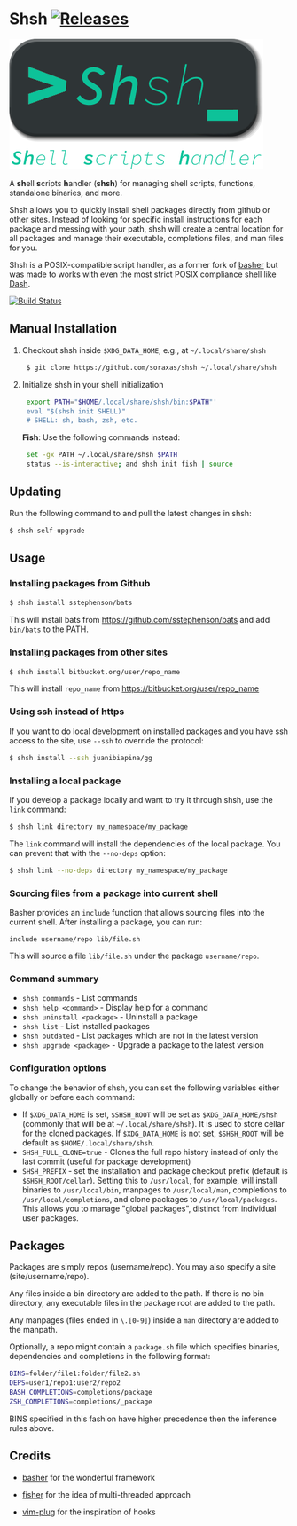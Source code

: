 # Shsh [![Releases](https://img.shields.io/github/release/soraxas/shsh.svg?label=&color=0366d6)](https://github.com/soraxas/shsh/releases/latest)

<img src="docs/images/shsh-logo.png" title="" alt="" data-align="center">

A **sh**ell **s**cripts **h**andler (**shsh**) for managing shell scripts, functions, standalone binaries, and more.

Shsh allows you to quickly install shell packages directly from github or
other sites. Instead of looking for specific install instructions for each
package and messing with your path, shsh will create a central location for
all packages and manage their executable, completions files, and man files for you.

Shsh is a POSIX-compatible script handler, as a former fork of [basher](https://github.com/basherpm/basher) but was made to works with even the most strict POSIX compliance shell like [Dash](https://wiki.archlinux.org/index.php/Dash).

[![Build Status](https://travis-ci.org/shshpm/shsh.svg?branch=master)](https://travis-ci.org/soraxas/shsh)

## Manual Installation

1. Checkout shsh inside `$XDG_DATA_HOME`, e.g., at `~/.local/share/shsh`
   
   ```sh
    $ git clone https://github.com/soraxas/shsh ~/.local/share/shsh
   ```

2. Initialize shsh in your shell initialization
   
   ```sh
    export PATH="$HOME/.local/share/shsh/bin:$PATH"'
    eval "$(shsh init SHELL)"
    # SHELL: sh, bash, zsh, etc.
   ```
   
    **Fish**: Use the following commands instead:
   
   ```sh
    set -gx PATH ~/.local/share/shsh $PATH
    status --is-interactive; and shsh init fish | source
   ```

## Updating

Run the following command to and pull the latest changes in shsh:

```sh
$ shsh self-upgrade
```

## Usage

### Installing packages from Github

```sh
$ shsh install sstephenson/bats
```

This will install bats from https://github.com/sstephenson/bats and add `bin/bats` to the PATH.

### Installing packages from other sites

```sh
$ shsh install bitbucket.org/user/repo_name
```

This will install `repo_name` from https://bitbucket.org/user/repo_name

### Using ssh instead of https

If you want to do local development on installed packages and you have ssh
access to the site, use `--ssh` to override the protocol:

```sh
$ shsh install --ssh juanibiapina/gg
```

### Installing a local package

If you develop a package locally and want to try it through shsh,
use the `link` command:

```sh
$ shsh link directory my_namespace/my_package
```

The `link` command will install the dependencies of the local package.
You can prevent that with the `--no-deps` option:

```sh
$ shsh link --no-deps directory my_namespace/my_package
```

### Sourcing files from a package into current shell

Basher provides an `include` function that allows sourcing files into the
current shell. After installing a package, you can run:

```
include username/repo lib/file.sh
```

This will source a file `lib/file.sh` under the package `username/repo`.

### Command summary

- `shsh commands` - List commands
- `shsh help <command>` - Display help for a command
- `shsh uninstall <package>` - Uninstall a package
- `shsh list` - List installed packages
- `shsh outdated` - List packages which are not in the latest version
- `shsh upgrade <package>` - Upgrade a package to the latest version

### Configuration options

To change the behavior of shsh, you can set the following variables either
globally or before each command:

- If `$XDG_DATA_HOME` is set, `$SHSH_ROOT` will be set as `$XDG_DATA_HOME/shsh` (commonly that will be at `~/.local/share/shsh`). It is used to store cellar for the cloned packages. If `$XDG_DATA_HOME` is not set, `$SHSH_ROOT` will be default as `$HOME/.local/share/shsh`.
- `SHSH_FULL_CLONE=true` - Clones the full repo history instead of only the last commit (useful for package development)
- `SHSH_PREFIX` - set the installation and package checkout prefix (default is `$SHSH_ROOT/cellar`).  Setting this to `/usr/local`, for example, will install binaries to `/usr/local/bin`, manpages to `/usr/local/man`, completions to `/usr/local/completions`, and clone packages to `/usr/local/packages`.  This allows you to manage "global packages", distinct from individual user packages.

## Packages

Packages are simply repos (username/repo). You may also specify a site
(site/username/repo).

Any files inside a bin directory are added to the path. If there is no bin
directory, any executable files in the package root are added to the path.

Any manpages (files ended in `\.[0-9]`) inside a `man` directory are added
to the manpath.

Optionally, a repo might contain a `package.sh` file which specifies binaries,
dependencies and completions in the following format:

```sh
BINS=folder/file1:folder/file2.sh
DEPS=user1/repo1:user2/repo2
BASH_COMPLETIONS=completions/package
ZSH_COMPLETIONS=completions/_package
```

BINS specified in this fashion have higher precedence then the inference rules
above.

## Credits

- [basher](https://github.com/basherpm/basher) for the wonderful framework

- [fisher](https://github.com/jorgebucaran/fisher) for the idea of multi-threaded approach

- [vim-plug](https://github.com/junegunn/vim-plug) for the inspiration of hooks
